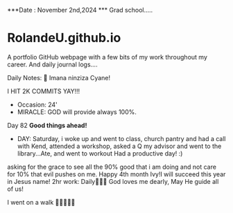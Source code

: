 ***Date : November 2nd,2024 *** Grad school.....
# RolandeU.github.io

A portfolio GitHub webpage with a few bits of my work throughout my career. And daily journal logs....

Daily Notes:
💚 Imana ninziza Cyane! 

I HIT 2K COMMITS YAY!!!

- Occasion: 24'
- MIRACLE: GOD will provide always 100%.

Day 82 **Good things ahead!** 
- DAY: Saturday, i woke up and went to class, church pantry and had a call with Kend, attended a workshop, asked a Q my advisor and went to the library...Ate, and went to workout
Had a productive day! :)

asking for the grace to see all the 90% good that i am doing and not care for 10% that evil pushes on me. Happy 4th month Ivy!I will succeed this year in Jesus name!
2hr work: Daily💚💚💚
God loves me dearly, May He guide all of  us!

I went on a walk 💚💚💚💚💚
